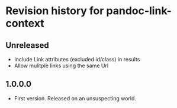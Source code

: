# Revision history for pandoc-link-context

## Unreleased

- Include Link attributes (excluded id/class) in results 
- Allow mulitple links using the same Url

## 1.0.0.0

* First version. Released on an unsuspecting world.
